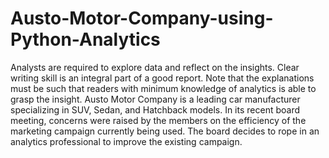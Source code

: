 # Austo-Motor-Company-using-Python-Analytics
Analysts are required to explore data and reflect on the insights. Clear writing
skill is an integral part of a good report. Note that the explanations must be
such that readers with minimum knowledge of analytics is able to grasp the
insight.
Austo Motor Company is a leading car manufacturer specializing in SUV,
Sedan, and Hatchback models. In its recent board meeting, concerns were
raised by the members on the efficiency of the marketing campaign currently
being used. The board decides to rope in an analytics professional to improve
the existing campaign.
